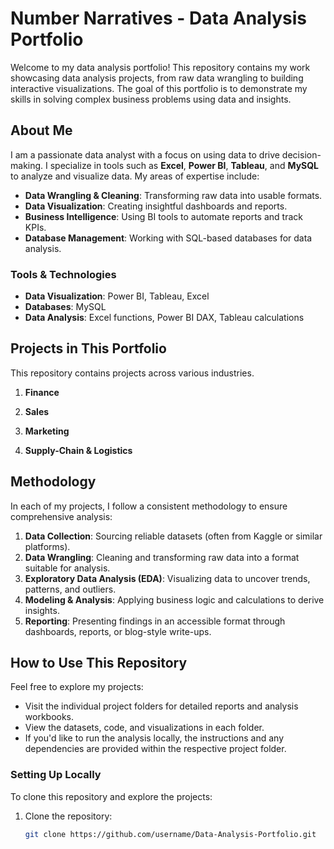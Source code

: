 
# Number Narratives - Data Analysis Portfolio

Welcome to my data analysis portfolio! This repository contains my work showcasing data analysis projects, from raw data wrangling to building interactive visualizations. The goal of this portfolio is to demonstrate my skills in solving complex business problems using data and insights.

## About Me

I am a passionate data analyst with a focus on using data to drive decision-making. I specialize in tools such as **Excel**, **Power BI**, **Tableau**, and **MySQL** to analyze and visualize data. My areas of expertise include:

- **Data Wrangling & Cleaning**: Transforming raw data into usable formats.
- **Data Visualization**: Creating insightful dashboards and reports.
- **Business Intelligence**: Using BI tools to automate reports and track KPIs.
- **Database Management**: Working with SQL-based databases for data analysis.

### Tools & Technologies
- **Data Visualization**: Power BI, Tableau, Excel
- **Databases**: MySQL
- **Data Analysis**: Excel functions, Power BI DAX, Tableau calculations

## Projects in This Portfolio

This repository contains projects across various industries.

1. **Finance**

2. **Sales**
  
3. **Marketing**
   
4. **Supply-Chain & Logistics**

## Methodology

In each of my projects, I follow a consistent methodology to ensure comprehensive analysis:

1. **Data Collection**: Sourcing reliable datasets (often from Kaggle or similar platforms).
2. **Data Wrangling**: Cleaning and transforming raw data into a format suitable for analysis.
3. **Exploratory Data Analysis (EDA)**: Visualizing data to uncover trends, patterns, and outliers.
4. **Modeling & Analysis**: Applying business logic and calculations to derive insights.
5. **Reporting**: Presenting findings in an accessible format through dashboards, reports, or blog-style write-ups.

## How to Use This Repository

Feel free to explore my projects:

- Visit the individual project folders for detailed reports and analysis workbooks.
- View the datasets, code, and visualizations in each folder.
- If you'd like to run the analysis locally, the instructions and any dependencies are provided within the respective project folder.

### Setting Up Locally

To clone this repository and explore the projects:

1. Clone the repository:
   ```bash
   git clone https://github.com/username/Data-Analysis-Portfolio.git

